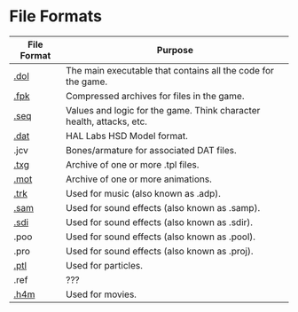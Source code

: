 # File Formats

| File Format | Purpose                                                                                                |
|-----------------------------------------------|----------------------------------------------------------------------|
| [.dol](/gnt4/docs/file_formats/dol.md)        | The main executable that contains all the code for the game.         |
| [.fpk](/gnt4/docs/file_formats/fpk.md)        | Compressed archives for files in the game.                           |
| [.seq](/gnt4/docs/file_formats/seq.md)        | Values and logic for the game. Think character health, attacks, etc. |
| [.dat](/gnt4/docs/file_formats/dat.md)        | HAL Labs HSD Model format.                                           |
| .jcv                                          | Bones/armature for associated DAT files.                             |
| [.txg](/gnt4/docs/file_formats/txg.md)        | Archive of one or more .tpl files.                                   |
| [.mot](/gnt4/docs/file_formats/mot.md)        | Archive of one or more animations.                                   |
| [.trk](/gnt4/docs/file_formats/trk.md)        | Used for music (also known as .adp).                                 |
| [.sam](/gnt4/docs/file_formats/samsdi.md)     | Used for sound effects (also known as .samp).                        |
| [.sdi](/gnt4/docs/file_formats/samsdi.md)     | Used for sound effects (also known as .sdir).                        |
| .poo                                          | Used for sound effects (also known as .pool).                        |
| .pro                                          | Used for sound effects (also known as .proj).                        |
| [.ptl](/gnt4/docs/file_formats/ptl.md)        | Used for particles.                                                  |
| .ref                                          | ???                                                                  |
| [.h4m](/gnt4/docs/file_formats/h4m.md)        | Used for movies.                                                     |
